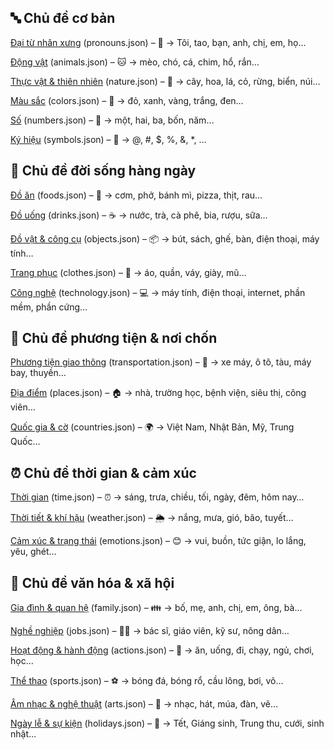 ## 🔤 Chủ đề cơ bản

[Đại từ nhân xưng](assets/dictionary/pronouns.json) (pronouns.json) – 👤
→ Tôi, tao, bạn, anh, chị, em, họ…

[Động vật](assets/dictionary/animals.json) (animals.json) – 🐱
→ mèo, chó, cá, chim, hổ, rắn…

[Thực vật & thiên nhiên](assets/dictionary/nature.json) (nature.json) – 🌱
→ cây, hoa, lá, cỏ, rừng, biển, núi…

[Màu sắc](assets/dictionary/colors.json) (colors.json) – 🎨
→ đỏ, xanh, vàng, trắng, đen…

[Số](assets/dictionary/numbers.json) (numbers.json) – 🔢
→ một, hai, ba, bốn, năm…

[Ký hiệu](assets/dictionary/symbols.json) (symbols.json) – 🔣
→ @, #, $, %, &, *, …

## 🍴 Chủ đề đời sống hàng ngày

[Đồ ăn](assets/dictionary/foods.json) (foods.json) – 🍜
→ cơm, phở, bánh mì, pizza, thịt, rau…

[Đồ uống](assets/dictionary/drinks.json) (drinks.json) – ☕
→ nước, trà, cà phê, bia, rượu, sữa…

[Đồ vật & công cụ](assets/dictionary/objects.json) (objects.json) – 📦
→ bút, sách, ghế, bàn, điện thoại, máy tính…

[Trang phục](assets/dictionary/clothes.json) (clothes.json) – 👕
→ áo, quần, váy, giày, mũ…

[Công nghệ](assets/dictionary/technology.json) (technology.json) – 💻
→ máy tính, điện thoại, internet, phần mềm, phần cứng…

## 🚋 Chủ đề phương tiện & nơi chốn

[Phương tiện giao thông](assets/dictionary/transportation.json) (transportation.json) – 🚗
→ xe máy, ô tô, tàu, máy bay, thuyền…

[Địa điểm](assets/dictionary/places.json) (places.json) – 🏠
→ nhà, trường học, bệnh viện, siêu thị, công viên…

[Quốc gia & cờ](assets/dictionary/countries.json) (countries.json) – 🌍
→ Việt Nam, Nhật Bản, Mỹ, Trung Quốc…

## ⏰ Chủ đề thời gian & cảm xúc

[Thời gian](assets/dictionary/time.json) (time.json) – ⏰
→ sáng, trưa, chiều, tối, ngày, đêm, hôm nay…

[Thời tiết & khí hậu](assets/dictionary/weather.json) (weather.json) – 🌦️
→ nắng, mưa, gió, bão, tuyết…

[Cảm xúc & trạng thái](assets/dictionary/emotions.json) (emotions.json) – 😊
→ vui, buồn, tức giận, lo lắng, yêu, ghét…

## 🎉 Chủ đề văn hóa & xã hội

[Gia đình & quan hệ](assets/dictionary/family.json) (family.json) – 👪
→ bố, mẹ, anh, chị, em, ông, bà…

[Nghề nghiệp](assets/dictionary/jobs.json) (jobs.json) – 👩‍⚕️
→ bác sĩ, giáo viên, kỹ sư, nông dân…

[Hoạt động & hành động](assets/dictionary/actions.json) (actions.json) – 🏃
→ ăn, uống, đi, chạy, ngủ, chơi, học…

[Thể thao](assets/dictionary/sports.json) (sports.json) – ⚽
→ bóng đá, bóng rổ, cầu lông, bơi, võ…

[Âm nhạc & nghệ thuật](assets/dictionary/arts.json) (arts.json) – 🎵
→ nhạc, hát, múa, đàn, vẽ…

[Ngày lễ & sự kiện](assets/dictionary/holidays.json) (holidays.json) – 🎉
→ Tết, Giáng sinh, Trung thu, cưới, sinh nhật…
